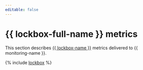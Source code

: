 ```yaml
---
editable: false
---
```


# {{ lockbox-full-name }} metrics

This section describes [{{ lockbox-name }}](../../lockbox/) metrics delivered to {{ monitoring-name }}.

{% include [lockbox](../../_includes/monitoring/metrics-ref/lockbox.md) %}